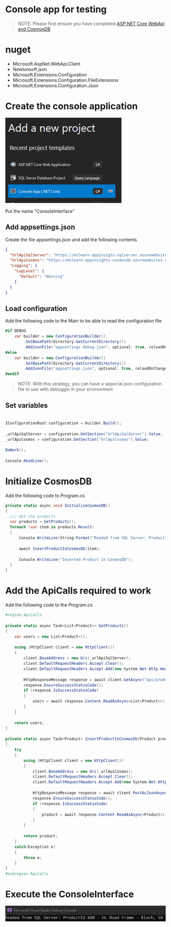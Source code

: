 # Console app for testing

>NOTE: Please first ensure you have completed [ASP.NET Core WebApi and CosmosDB](/Labs/ASP.NET%20netCore%203.0%20WebApi%20CosmosDB.md)

# nuget

- Microsoft.AspNet.WebApi.Client
- Newtonsoft.json
- Microsoft.Extensions.Configuration
- Microsoft.Extensions.Configuration.FileExtensions
- Microsoft.Extensions.Configuration.Json

# Create the console application

![](Misc/16.png)

Put the name "ConsoleInterface"

## Add appsettings.json

Create the file appsettings.json and add the following contents

```json
{
  "UrlApiSqlServer": "https://mslearn-appinsigts-sqlserver.azurewebsites.net",
  "UrlApiCosmos": "https://mslearn-appinsights-cosmosdb.azurewebsites.net",
  "Logging": {
    "LogLevel": {
      "Default": "Warning"
    }
  }
}
```
## Load configuration
Add the following code to the Main to be able to read the configuration file

```csharp
#if DEBUG
    var builder = new ConfigurationBuilder()
        .SetBasePath(Directory.GetCurrentDirectory())
        .AddJsonFile("appsettings.debug.json", optional: true, reloadOnChange: true);
#else
    var builder = new ConfigurationBuilder()
        .SetBasePath(Directory.GetCurrentDirectory())
        .AddJsonFile("appsettings.json", optional: true, reloadOnChange: true);
#endif
```
>NOTE: With this strategy, you can have a sepecial json configuration file to use with debuggin in your environment

## Set variables

```csharp

IConfigurationRoot configuration = builder.Build();

_urlApiSqlServer = configuration.GetSection("UrlApiSqlServer").Value;
_urlApiCosmos = configuration.GetSection("UrlApiCosmos").Value;

DoWork();

Console.ReadLine();
```

# Initialize CosmosDB

Add the following code to Program.cs

```csharp
private static async void InitializeCosmosDB()
{
  /// Get the products
  var products = GetProducts();
  foreach (var item in products.Result)
  {
      Console.WriteLine(String.Format("Readed from SQL Server: ProductId {0} - {1}", item.ProductId, item.Name));

      await InsertProductInCosmosDb(item);

      Console.WriteLine("Inserted Product in CosmosDB");
  }
}
```

# Add the ApiCalls required to work

Add the following code to the Program.cs

```csharp
#region ApiCalls

private static async Task<List<Product>> GetProducts()
{
    var users = new List<Product>();

    using (HttpClient client = new HttpClient())
    {
        client.BaseAddress = new Uri(_urlApiSqlServer);
        client.DefaultRequestHeaders.Accept.Clear();
        client.DefaultRequestHeaders.Accept.Add(new System.Net.Http.Headers.MediaTypeWithQualityHeaderValue("application/json"));

        HttpResponseMessage response = await client.GetAsync("api/products");
        response.EnsureSuccessStatusCode();
        if (response.IsSuccessStatusCode)
        {
            users = await response.Content.ReadAsAsync<List<Product>>();
        }
    }

    return users;
}

private static async Task<Product> InsertProductInCosmosDb(Product product)
{
    try
    {
        using (HttpClient client = new HttpClient())
        {
            client.BaseAddress = new Uri(_urlApiCosmos);
            client.DefaultRequestHeaders.Accept.Clear();
            client.DefaultRequestHeaders.Accept.Add(new System.Net.Http.Headers.MediaTypeWithQualityHeaderValue("application/json"));

            HttpResponseMessage response = await client.PostAsJsonAsync("api/products/postproduct/", product);
            response.EnsureSuccessStatusCode();
            if (response.IsSuccessStatusCode)
            {
                product = await response.Content.ReadAsAsync<Product>();
            }
        }

        return product;
    }
    catch(Exception e)
    {
        throw e;
    }
}
#endregion ApiCalls
```

# Execute the ConsoleInterface

![](Misc/test-execution.png)